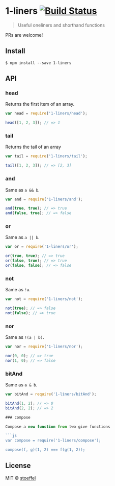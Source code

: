 # 1-liners [![Build Status](https://travis-ci.org/stoeffel/1-liners.svg?branch=master)](https://travis-ci.org/stoeffel/1-liners)

> Useful oneliners and shorthand functions

PRs are welcome!

## Install

```
$ npm install --save 1-liners
```


## API

### head

Returns the first item of an array.

```js
var head = require('1-liners/head');

head([1, 2, 3]); // => 1
```

### tail

Returns the tail of an array

```js
var tail = require('1-liners/tail');

tail([1, 2, 3]); // => [2, 3]
```

### and

Same as `a && b`.

```js
var and = require('1-liners/and');

and(true, true); // => true
and(false, true); // => false
```

### or

Same as `a || b`.

```js
var or = require('1-liners/or');

or(true, true); // => true
or(false, true); // => true
or(false, false); // => false
```

### not

Same as `!a`.

```js
var not = require('1-liners/not');

not(true); // => false
not(false); // => true
```

### nor

Same as `!(a | b)`.

```js
var nor = require('1-liners/nor');

nor(0, 0); // => true
nor(1, 0); // => false
```

### bitAnd

Same as `a & b`.

```js
var bitAnd = require('1-liners/bitAnd');

bitAnd(1, 2); // => 0
bitAnd(2, 2); // => 2

### compose

Compose a new function from two give functions

```js
var compose = require('1-liners/compose');

compose(f, g)(1, 2) === f(g(1, 2));
```

## License

MIT © [stoeffel](http://schtoeffel.ch)
